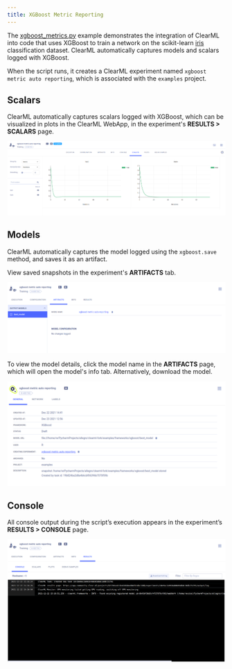```yaml
---
title: XGBoost Metric Reporting
---
```


The [xgboost_metrics.py](https://github.com/allegroai/clearml/blob/master/examples/frameworks/xgboost/xgboost_metrics.py) 
example demonstrates the integration of ClearML into code that uses XGBoost to train a network on the scikit-learn [iris](https://scikit-learn.org/stable/modules/generated/sklearn.datasets.load_iris.html#sklearn.datasets.load_iris) 
classification dataset. ClearML automatically captures models and scalars logged with XGBoost.

When the script runs, it creates a ClearML experiment named `xgboost metric auto reporting`, which is associated with 
the `examples` project.

## Scalars
ClearML automatically captures scalars logged with XGBoost, which can be visualized in plots in the 
ClearML WebApp, in the experiment's **RESULTS > SCALARS** page.

![Scalars](../../../img/examples_xgboost_metric_scalars.png)

## Models

ClearML automatically captures the model logged using the `xgboost.save` method, and saves it as an artifact.

View saved snapshots in the experiment's **ARTIFACTS** tab.

![Artifacts tab](../../../img/examples_xgboost_metric_artifacts.png) 

To view the model details, click the model name in the **ARTIFACTS** page, which will open the model's info tab. Alternatively, download the model.

![Model info panel](../../../img/examples_xgboost_metric_model.png)

## Console

All console output during the script’s execution appears in the experiment’s **RESULTS > CONSOLE** page.

![Console output](../../../img/examples_xgboost_metric_console.png)